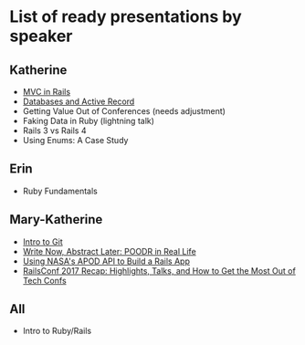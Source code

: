 # List of ready presentations by speaker

## Katherine
* [MVC in Rails](https://www.slideshare.net/secret/lk33Pi8rBgz8Pz)
* [Databases and Active Record](http://www.katherine.tech/active-record/#/)
* Getting Value Out of Conferences (needs adjustment)
* Faking Data in Ruby (lightning talk)
* Rails 3 vs Rails 4
* Using Enums: A Case Study

## Erin
* Ruby Fundamentals

## Mary-Katherine
* [Intro to Git](https://drive.google.com/open?id=1FD-vzUPdxwnrJ06Mu69GfjZooCJePpjjq-ZEEnl35vs)
* [Write Now, Abstract Later: POODR in Real Life](https://drive.google.com/open?id=18T3sZcrdnIho5_CsnILesjDIndNshY-ImnZGC57CVZA)
* [Using NASA's APOD API to Build a Rails App](https://emkaydeum.wordpress.com/2016/04/28/tutorial-build-a-rails-app-using-the-nasa-astronomy-photo-of-the-day-api/)
* [RailsConf 2017 Recap: Highlights, Talks, and How to Get the Most Out of Tech Confs](https://docs.google.com/presentation/d/1T7JJgEsKK2TnwKs9lNpbCA_r3uUfyUqR5h7KWw3j-IY/edit?usp=sharing)

## All
* Intro to Ruby/Rails

